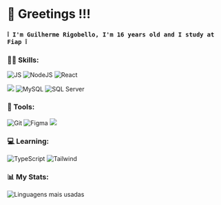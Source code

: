 
# 💬 Greetings !!!
###  `❕ I'm Guilherme Rigobello, I'm 16 years old and I study at Fiap ❕`

 ### 👨‍💻 Skills: 


![JS](https://img.shields.io/badge/JavaScript-323330?style=for-the-badge&logo=javascript&logoColor=F7DF1E&color=1c1424)
![NodeJS](https://img.shields.io/badge/node.js-6DA55F?style=for-the-badge&logo=node.js&logoColor=white&color=1c1424)
![React](https://img.shields.io/badge/React-20232A?style=for-the-badge&logo=react&logoColor=61DAFB&color=1c1424)




![](https://img.shields.io/badge/MongoDB-4EA94B?style=for-the-badge&logo=mongodb&logoColor=white&color=1c1424)
![MySQL](https://img.shields.io/badge/MySQL-00000F?style=for-the-badge&logo=mysql&logoColor=007ACC&color=1c1424)
![SQL Server](https://img.shields.io/badge/SQL%20Server-CC2927?style=for-the-badge&logo=microsoft-sql-server&logoColor=white&color=1c1424)


### 🔧 Tools:


![Git](https://img.shields.io/badge/GIT-E44C30?style=for-the-badge&logo=git&logoColor=white&color=1c1424)
![Figma](https://img.shields.io/badge/Figma-696969?style=for-the-badge&logo=figma&logoColor=figma&color=1c1424)
![](https://img.shields.io/badge/Bootstrap-563D7C?style=for-the-badge&logo=bootstrap&logoColor=white&color=1c1424)

### 💻 Learning:

![TypeScript](https://img.shields.io/badge/typescript-1c1424?style=for-the-badge&logo=typescript&logoColor=007ACC)
![Tailwind](https://img.shields.io/badge/Tailwind-38B2AC?style=for-the-badge&logo=tailwind-css&logoColor=38B2AC&color=1c1424)



### 📊 My Stats:
![Linguagens mais usadas](https://github-readme-stats.vercel.app/api/top-langs/?username=Guilherme-Rigobello&layout=compact&theme=omni&bg_border_color=2f2f2f&cache_seconds=1800
)





